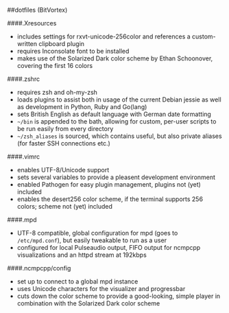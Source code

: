 ##dotfiles (BitVortex)

####.Xresources
* includes settings for rxvt-unicode-256color and references a custom-written clipboard plugin
* requires Inconsolate font to be installed
* makes use of the Solarized Dark color scheme by Ethan Schoonover, covering the first 16 colors

####.zshrc
* requires zsh and oh-my-zsh
* loads plugins to assist both in usage of the current Debian jessie as well as development in Python, Ruby and Go(lang)
* sets British English as default language with German date formatting
* `~/bin` is appended to the bath, allowing for custom, per-user scripts to be run easily from every directory
* `~/zsh_aliases` is sourced, which contains useful, but also private aliases (for faster SSH connections etc.)

####.vimrc
* enables UTF-8/Unicode support
* sets several variables to provide a pleasent development environment
* enabled Pathogen for easy plugin management, plugins not (yet) included
* enables the desert256 color scheme, if the terminal supports 256 colors; scheme not (yet) included

####.mpd
* UTF-8 compatible, global configuration for mpd (goes to `/etc/mpd.conf`), but easily tweakable to run as a user
* configured for local Pulseaudio output, FIFO output for ncmpcpp visualizations and an httpd stream at 192kbps

####.ncmpcpp/config
* set up to connect to a global mpd instance
* uses Unicode characters for the visualizer and progressbar
* cuts down the color scheme to provide a good-looking, simple player in combination with the Solarized Dark color scheme

